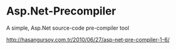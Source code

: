 # Asp.Net-Precompiler

A simple, Asp.Net source-code pre-compiler tool

http://hasangursoy.com.tr/2010/06/27/asp-net-pre-compiler-1-6/
